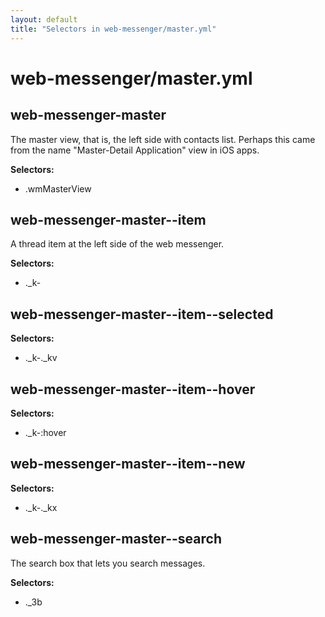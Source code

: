 ```yaml
---
layout: default
title: "Selectors in web-messenger/master.yml"
---
```


# web-messenger/master.yml



## web-messenger-master


The master view, that is, the left side with contacts list.
Perhaps this came from the name "Master-Detail Application" view in iOS apps.


__Selectors:__

 * .wmMasterView



## web-messenger-master--item


A thread item at the left side of the web messenger.


__Selectors:__

 * .\_k-



## web-messenger-master--item--selected

__Selectors:__

 * .\_k-.\_kv



## web-messenger-master--item--hover

__Selectors:__

 * .\_k-:hover



## web-messenger-master--item--new

__Selectors:__

 * .\_k-.\_kx



## web-messenger-master--search


The search box that lets you search messages.


__Selectors:__

 * .\_3b

